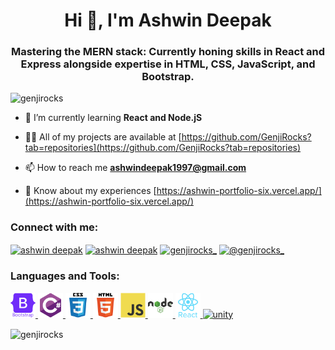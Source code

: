 <h1 align="center">Hi 🤘, I'm Ashwin Deepak</h1>
<h3 align="center">Mastering the MERN stack: Currently honing skills in React and Express alongside expertise in HTML, CSS, JavaScript, and Bootstrap.</h3>

<p align="left"> <img src="https://komarev.com/ghpvc/?username=genjirocks&label=Profile%20views&color=0e75b6&style=flat" alt="genjirocks" /> </p>

- 🌱 I’m currently learning **React and Node.jS**

- 👨‍💻 All of my projects are available at [https://github.com/GenjiRocks?tab=repositories](https://github.com/GenjiRocks?tab=repositories)

- 📫 How to reach me **ashwindeepak1997@gmail.com**

- 📄 Know about my experiences [https://ashwin-portfolio-six.vercel.app/](https://ashwin-portfolio-six.vercel.app/)

<h3 align="left">Connect with me:</h3>
<p align="left">
<a href="https://linkedin.com/in/ashwin deepak" target="blank"><img align="center" src="https://raw.githubusercontent.com/rahuldkjain/github-profile-readme-generator/master/src/images/icons/Social/linked-in-alt.svg" alt="ashwin deepak" height="30" width="40" /></a>
<a href="https://fb.com/ashwin deepak" target="blank"><img align="center" src="https://raw.githubusercontent.com/rahuldkjain/github-profile-readme-generator/master/src/images/icons/Social/facebook.svg" alt="ashwin deepak" height="30" width="40" /></a>
<a href="https://instagram.com/genjirocks_" target="blank"><img align="center" src="https://raw.githubusercontent.com/rahuldkjain/github-profile-readme-generator/master/src/images/icons/Social/instagram.svg" alt="genjirocks_" height="30" width="40" /></a>
<a href="https://www.youtube.com/c/@genjirocks_" target="blank"><img align="center" src="https://raw.githubusercontent.com/rahuldkjain/github-profile-readme-generator/master/src/images/icons/Social/youtube.svg" alt="@genjirocks_" height="30" width="40" /></a>
</p>

<h3 align="left">Languages and Tools:</h3>
<p align="left"> <a href="https://getbootstrap.com" target="_blank" rel="noreferrer"> <img src="https://raw.githubusercontent.com/devicons/devicon/master/icons/bootstrap/bootstrap-plain-wordmark.svg" alt="bootstrap" width="40" height="40"/> </a> <a href="https://www.w3schools.com/cs/" target="_blank" rel="noreferrer"> <img src="https://raw.githubusercontent.com/devicons/devicon/master/icons/csharp/csharp-original.svg" alt="csharp" width="40" height="40"/> </a> <a href="https://www.w3schools.com/css/" target="_blank" rel="noreferrer"> <img src="https://raw.githubusercontent.com/devicons/devicon/master/icons/css3/css3-original-wordmark.svg" alt="css3" width="40" height="40"/> </a> <a href="https://www.w3.org/html/" target="_blank" rel="noreferrer"> <img src="https://raw.githubusercontent.com/devicons/devicon/master/icons/html5/html5-original-wordmark.svg" alt="html5" width="40" height="40"/> </a> <a href="https://developer.mozilla.org/en-US/docs/Web/JavaScript" target="_blank" rel="noreferrer"> <img src="https://raw.githubusercontent.com/devicons/devicon/master/icons/javascript/javascript-original.svg" alt="javascript" width="40" height="40"/> </a> <a href="https://nodejs.org" target="_blank" rel="noreferrer"> <img src="https://raw.githubusercontent.com/devicons/devicon/master/icons/nodejs/nodejs-original-wordmark.svg" alt="nodejs" width="40" height="40"/> </a> <a href="https://reactjs.org/" target="_blank" rel="noreferrer"> <img src="https://raw.githubusercontent.com/devicons/devicon/master/icons/react/react-original-wordmark.svg" alt="react" width="40" height="40"/> </a> <a href="https://unity.com/" target="_blank" rel="noreferrer"> <img src="https://www.vectorlogo.zone/logos/unity3d/unity3d-icon.svg" alt="unity" width="40" height="40"/> </a> </p>

<p><img align="center" src="https://github-readme-stats.vercel.app/api/top-langs?username=genjirocks&show_icons=true&locale=en&layout=compact" alt="genjirocks" /></p>
